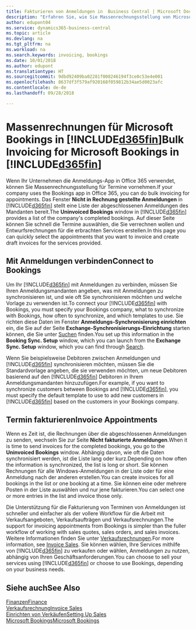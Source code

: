 ```yaml
---
title: Fakturieren von Anmeldungen in  Business Central | Microsoft Docs
description: "Erfahren Sie, wie Sie Massenrechnungsstellung von Microsoft Bookings in Business Central vornehmen können."
author: edupont04
ms.service: dynamics365-business-central
ms.topic: article
ms.devlang: na
ms.tgt_pltfrm: na
ms.workload: na
ms.search.keywords: invoicing, bookings
ms.date: 10/01/2018
ms.author: edupont
ms.translationtype: HT
ms.sourcegitcommit: 9dbd92409ba02281f008246194f3ce0c53e4e001
ms.openlocfilehash: 8637df3f579af920168f059812b34ae5d0023afc
ms.contentlocale: de-de
ms.lasthandoff: 09/28/2018

---
```

# <a name="bulk-invoicing-for-microsoft-bookings-in-included365finincludesd365finmdmd"></a><span data-ttu-id="b0fcf-103">Massenrechnungen für Microsoft Bookings in [!INCLUDE[d365fin](includes/d365fin_md.md)]</span><span class="sxs-lookup"><span data-stu-id="b0fcf-103">Bulk Invoicing for Microsoft Bookings in [!INCLUDE[d365fin](includes/d365fin_md.md)]</span></span>
<span data-ttu-id="b0fcf-104">Wenn Ihr Unternehmen die Anmeldungs-App in Office 365 verwendet, können Sie Massenrechnungsstellung für Termine vornehmen.</span><span class="sxs-lookup"><span data-stu-id="b0fcf-104">If your company uses the Bookings app in Office 365, you can do bulk invoicing for appointments.</span></span> <span data-ttu-id="b0fcf-105">Das Fenster **Nicht in Rechnung gestellte Anmeldungen** in [!INCLUDE[d365fin](includes/d365fin_md.md)] stellt eine Liste der abgeschlossenen Anmeldungen des Mandanten bereit.</span><span class="sxs-lookup"><span data-stu-id="b0fcf-105">The **Uninvoiced Bookings** window in [!INCLUDE[d365fin](includes/d365fin_md.md)] provides a list of the company's completed bookings.</span></span> <span data-ttu-id="b0fcf-106">Auf dieser Seite können Sie schnell die Termine auswählen, die Sie verrechnen wollen und Entwurfsrechnungen für die erbrachten Services erstellen.</span><span class="sxs-lookup"><span data-stu-id="b0fcf-106">In this page you can quickly select the appointments that you want to invoice and create draft invoices for the services provided.</span></span>  

## <a name="connect-to-bookings"></a><span data-ttu-id="b0fcf-107">Mit Anmeldungen verbinden</span><span class="sxs-lookup"><span data-stu-id="b0fcf-107">Connect to Bookings</span></span>
<span data-ttu-id="b0fcf-108">Um Ihr [!INCLUDE[d365fin](includes/d365fin_md.md)] mit Anmeldungen zu verbinden, müssen Sie Ihren Anmeldungsmandanten angeben, was mit Anmeldungen zu synchronisieren ist, und wie oft Sie synchronisieren möchten und welche Vorlage zu verwenden ist.</span><span class="sxs-lookup"><span data-stu-id="b0fcf-108">To connect your [!INCLUDE[d365fin](includes/d365fin_md.md)] with Bookings, you must specify your Bookings company, what to synchronize with Bookings, how often to synchronize, and which templates to use.</span></span> <span data-ttu-id="b0fcf-109">Sie richten diese Daten im Fenster **Anmeldungs-Synchronisierung einrichten** ein, die Sie auf der Seite **Exchange-Synchronisierungs-Einrichtung** starten können, die Sie unter [Suchen](ui-search.md) finden.</span><span class="sxs-lookup"><span data-stu-id="b0fcf-109">You set up this information in the **Booking Sync. Setup** window, which you can launch from the **Exchange Sync. Setup** window, which you can find through [Search](ui-search.md).</span></span>  

<span data-ttu-id="b0fcf-110">Wenn Sie beispielsweise Debitoren zwischen Anmeldungen und [!INCLUDE[d365fin](includes/d365fin_md.md)] synchronisieren möchten, müssen Sie die Standardvorlage angeben, die sie verwenden möchten, um neue Debitoren basierend auf den [!INCLUDE[d365fin](includes/d365fin_md.md)] Debitoren in Ihrem Anmeldungsmandanten hinzuzufügen.</span><span class="sxs-lookup"><span data-stu-id="b0fcf-110">For example, if you want to synchronize customers between Bookings and [!INCLUDE[d365fin](includes/d365fin_md.md)], you must specify the default template to use to add new customers in [!INCLUDE[d365fin](includes/d365fin_md.md)] based on the customers in your Bookings company.</span></span>  

## <a name="invoice-appointments"></a><span data-ttu-id="b0fcf-111">Termin fakturieren</span><span class="sxs-lookup"><span data-stu-id="b0fcf-111">Invoice Appointments</span></span>
<span data-ttu-id="b0fcf-112">Wenn es Zeit ist, die Rechnungen über die abgeschlossenen Anmeldungen zu senden, wechseln Sie zur Seite **Nicht fakturierte Anmeldungen**.</span><span class="sxs-lookup"><span data-stu-id="b0fcf-112">When it is time to send invoices for the completed bookings, you go to the **Uninvoiced Bookings** window.</span></span> <span data-ttu-id="b0fcf-113">Abhängig davon, wie oft die Daten synchronisiert werden, ist die Liste lang oder kurz.</span><span class="sxs-lookup"><span data-stu-id="b0fcf-113">Depending on how often the information is synchronized, the list is long or short.</span></span> <span data-ttu-id="b0fcf-114">Sie können Rechnungen für alle Windows-Anmeldungen in der Liste oder für eine Anmeldung nach der anderen erstellen.</span><span class="sxs-lookup"><span data-stu-id="b0fcf-114">You can create invoices for all bookings in the list or one booking at a time.</span></span> <span data-ttu-id="b0fcf-115">Sie können eine oder mehrere Posten in der Liste auswählen und nur jene fakturieren.</span><span class="sxs-lookup"><span data-stu-id="b0fcf-115">You can select one or more entries in the list and invoice those only.</span></span>  

<span data-ttu-id="b0fcf-116">Die Unterstützung für die Fakturierung von Terminen von Anmeldungen ist schneller und einfacher als der vollere Workflow für die Arbeit mit Verkaufsangeboten, Verkaufsaufträgen und Verkaufsrechnungen.</span><span class="sxs-lookup"><span data-stu-id="b0fcf-116">The support for invoicing appointments from Bookings is simpler than the fuller workflow of working with sales quotes, sales orders, and sales invoices.</span></span> <span data-ttu-id="b0fcf-117">Weitere Informationen finden Sie unter [Verkaufsrechnungen](sales-how-invoice-sales.md).</span><span class="sxs-lookup"><span data-stu-id="b0fcf-117">For more information, see [Invoice Sales](sales-how-invoice-sales.md).</span></span> <span data-ttu-id="b0fcf-118">Sie können wählen, Ihre Services mithilfe von [!INCLUDE[d365fin](includes/d365fin_md.md)] zu verkaufen oder wählen, Anmeldungen zu nutzen, abhängig von Ihren Geschäftsanforderungen.</span><span class="sxs-lookup"><span data-stu-id="b0fcf-118">You can choose to sell your services using [!INCLUDE[d365fin](includes/d365fin_md.md)] or choose to use Bookings, depending on your business needs.</span></span>  

## <a name="see-also"></a><span data-ttu-id="b0fcf-119">Siehe auch</span><span class="sxs-lookup"><span data-stu-id="b0fcf-119">See Also</span></span>
[<span data-ttu-id="b0fcf-120">Finanzen</span><span class="sxs-lookup"><span data-stu-id="b0fcf-120">Finance</span></span>](finance.md)  
[<span data-ttu-id="b0fcf-121">Verkaufsrechnung</span><span class="sxs-lookup"><span data-stu-id="b0fcf-121">Invoice Sales</span></span>](sales-how-invoice-sales.md)  
[<span data-ttu-id="b0fcf-122">Einrichten von Verkäufen</span><span class="sxs-lookup"><span data-stu-id="b0fcf-122">Setting Up Sales</span></span>](sales-setup-sales.md)  
[<span data-ttu-id="b0fcf-123">Microsoft Bookings</span><span class="sxs-lookup"><span data-stu-id="b0fcf-123">Microsoft Bookings</span></span>](https://products.office.com/en-us/business/scheduling-and-booking-app)  


